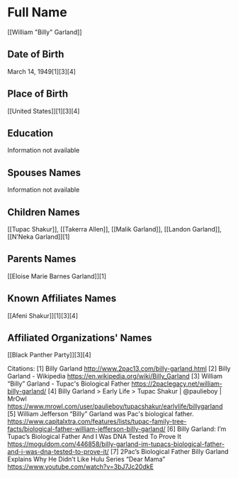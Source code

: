  # Full Name
[[William "Billy" Garland]]

## Date of Birth
March 14, 1949[1][3][4]

## Place of Birth
[[United States]][1][3][4]

## Education
Information not available

## Spouses Names
Information not available

## Children Names
[[Tupac Shakur]], [[Takerra Allen]], [[Malik Garland]], [[Landon Garland]], [[N’Neka Garland]][1]

## Parents Names
[[Eloise Marie Barnes Garland]][1]

## Known Affiliates Names
[[Afeni Shakur]][1][3][4]

## Affiliated Organizations' Names
[[Black Panther Party]][3][4]

Citations:
[1] Billy Garland http://www.2pac13.com/billy-garland.html
[2] Billy Garland - Wikipedia https://en.wikipedia.org/wiki/Billy_Garland
[3] William “Billy” Garland - Tupac's Biological Father https://2paclegacy.net/william-billy-garland/
[4] Billy Garland > Early Life > Tupac Shakur | @paulieboy | MrOwl https://www.mrowl.com/user/paulieboy/tupacshakur/earlylife/billygarland
[5] William Jefferson “Billy” Garland was Pac's biological father. https://www.capitalxtra.com/features/lists/tupac-family-tree-facts/biological-father-william-jefferson-billy-garland/
[6] Billy Garland: I’m Tupac’s Biological Father And I Was DNA Tested To Prove It https://moguldom.com/446858/billy-garland-im-tupacs-biological-father-and-i-was-dna-tested-to-prove-it/
[7] 2Pac’s Biological Father Billy Garland Explains Why He Didn’t Like Hulu Series “Dear Mama” https://www.youtube.com/watch?v=3bJ7Jc20dkE
